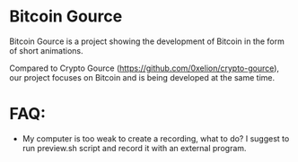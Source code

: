 # Bitcoin Gource

Bitcoin Gource is a project showing the development of Bitcoin in the form of short animations.

Compared to Crypto Gource (https://github.com/0xelion/crypto-gource), our project focuses on Bitcoin and is being developed at the same time.

# FAQ:

- My computer is too weak to create a recording, what to do?
I suggest to run preview.sh script and record it with an external program.